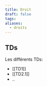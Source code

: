 ```yaml
---
title: Droit
draft: false
tags: 
aliases:
  - droits
---
```

## TDs

Les différents TDs:
- [[TD1]]
- [[TD2.1]]
- ..
